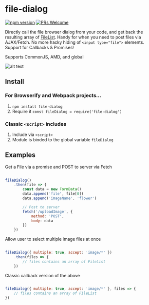 # file-dialog

[![npm version](https://img.shields.io/npm/v/file-dialog.svg?style=flat)](https://www.npmjs.com/package/file-dialog) [![PRs Welcome](https://img.shields.io/badge/PRs-welcome-brightgreen.svg)](CONTRIBUTING.md#pull-requests)

Directly call the file browser dialog from your code, and get back the resulting array of [FileList](https://developer.mozilla.org/en/docs/Web/API/FileList). Handy for when you need to post files via AJAX/Fetch. No more hacky hiding of `<input type="file">` elements. Support for Callbacks & Promises! 

Supports CommonJS, AMD, and global

![alt text](http://i.imgur.com/LjJlg7L.png "Logo Title Text 1")


## Install

### For Browserify and Webpack projects...

1. `npm install file-dialog`
2. Require it `const fileDialog = require('file-dialog')`

### Classic `<script>` includes
1. Include via `<script>`
2. Module is binded to the global variable `fileDialog`


## Examples

Get a File via a promise and POST to server via Fetch

```javascript
    
fileDialog()
    .then(file => {
        const data = new FormData()
        data.append('file', file[0])
        data.append('imageName', 'flower')

        // Post to server
        fetch('/uploadImage', {
            method: 'POST',
            body: data
        })
    })
```


Allow user to select multiple image files at once

```javascript
    
fileDialog({ multiple: true, accept: 'image/*' })
    .then(files => {
        // files contains an array of FileList
    })
```



Classic callback version of the above

```javascript
    
fileDialog({ multiple: true, accept: 'image/*' }, files => {
    // files contains an array of FileList
})
```
